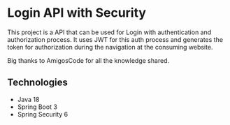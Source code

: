 # Login API with Security

This project is a API that can be used for Login with authentication and authorization process. It uses JWT for this auth process and generates the token for authorization during the navigation at the consuming website.

Big thanks to AmigosCode for all the knowledge shared.

## Technologies
* Java 18
* Spring Boot 3
* Spring Security 6
